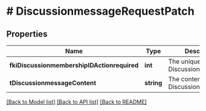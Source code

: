 # # DiscussionmessageRequestPatch

## Properties

Name | Type | Description | Notes
------------ | ------------- | ------------- | -------------
**fkiDiscussionmembershipIDActionrequired** | **int** | The unique ID of the Discussionmembership | [optional]
**tDiscussionmessageContent** | **string** | The content of the Discussionmessage | [optional]

[[Back to Model list]](../../README.md#models) [[Back to API list]](../../README.md#endpoints) [[Back to README]](../../README.md)
